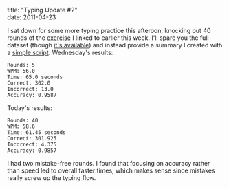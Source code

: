 title: "Typing Update #2"  
date: 2011-04-23

I sat down for some more typing practice this afteroon, knocking out 40 rounds of the [exercise][exr] I linked to earlier this week. I'll spare you the full dataset (though [it's available][dat]) and instead provide a summary I created with a [simple script][gst]. Wednesday's results:

  [exr]: http://www.sense-lang.org/typing/tutor/lessons.php?lang=EN&lesson=1
  [dat]: /data/ex-1-2011-04-23.txt
  [gst]: https://gist.github.com/1a1926e7d41655889d8d

    Rounds: 5
    WPM: 56.0
    Time: 65.0 seconds
    Correct: 302.0
    Incorrect: 13.0
    Accuracy: 0.9587

Today's results:

    Rounds: 40
    WPM: 58.6
    Time: 61.45 seconds
    Correct: 301.925
    Incorrect: 4.375
    Accuracy: 0.9857

I had two mistake-free rounds. I found that focusing on accuracy rather than speed led to overall faster times, which makes sense since mistakes really screw up the typing flow.
